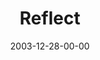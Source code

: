 ---
layout: message
category: message
series: "The Not So Big Christmas"
title: "Reflect"
date: 2003-12-28-00-00
message_id: 191
sc-permalink-url: "http://soundcloud.com/crdschurch/reflect-1"
audio: "http://s3.amazonaws.com/crossroads-media/messages/audio/TNSBC_04_12-28-03_Reflect.mp3"
audio-duration: "01:18:39"
tag: 
 - christmas
 - open-mic
 - worst-service-ever
 - wells
explicit: false
---